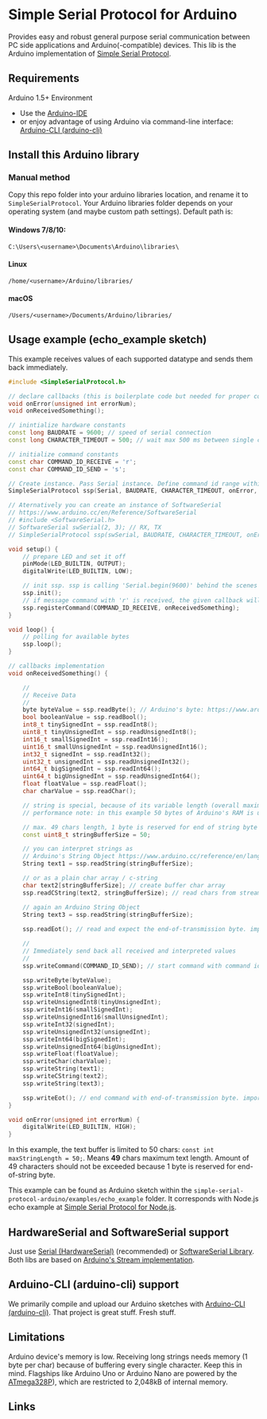 # Simple Serial Protocol for Arduino
Provides easy and robust general purpose serial communication between PC side applications and 
Arduino(-compatible) devices. This lib is the Arduino implementation of [Simple Serial Protocol].

## Requirements
Arduino 1.5+ Environment
* Use the [Arduino-IDE]
* or enjoy advantage of using Arduino via command-line interface: [Arduino-CLI (arduino-cli)]

## Install this Arduino library
### Manual method
Copy this repo folder into your arduino libraries location, and rename it to `SimpleSerialProtocol`. 
Your Arduino libraries folder depends on your operating system (and maybe custom path settings). Default path is:
#### Windows 7/8/10:
`C:\Users\<username>\Documents\Arduino\libraries\`
#### Linux
`/home/<username>/Arduino/libraries/`
#### macOS
`/Users/<username>/Documents/Arduino/libraries/`

## Usage example (echo_example sketch)
This example receives values of each supported datatype and sends them back immediately. 

```c++
#include <SimpleSerialProtocol.h>

// declare callbacks (this is boilerplate code but needed for proper compilation of the sketch)
void onError(unsigned int errorNum);
void onReceivedSomething();

// inintialize hardware constants
const long BAUDRATE = 9600; // speed of serial connection
const long CHARACTER_TIMEOUT = 500; // wait max 500 ms between single chars to be received

// initialize command constants
const char COMMAND_ID_RECEIVE = 'r';
const char COMMAND_ID_SEND = 's';

// Create instance. Pass Serial instance. Define command id range within Simple Serial Protocol is listening (here: a - z)
SimpleSerialProtocol ssp(Serial, BAUDRATE, CHARACTER_TIMEOUT, onError, 'a', 'z');

// Aternatively you can create an instance of SoftwareSerial
// https://www.arduino.cc/en/Reference/SoftwareSerial
// #include <SoftwareSerial.h>
// SoftwareSerial swSerial(2, 3); // RX, TX
// SimpleSerialProtocol ssp(swSerial, BAUDRATE, CHARACTER_TIMEOUT, onError, 'a', 'z');

void setup() {
    // prepare LED and set it off
    pinMode(LED_BUILTIN, OUTPUT);
    digitalWrite(LED_BUILTIN, LOW);

    // init ssp. ssp is calling 'Serial.begin(9600)' behind the scenes
    ssp.init();
    // if message command with 'r' is received, the given callback will be called
    ssp.registerCommand(COMMAND_ID_RECEIVE, onReceivedSomething);
}

void loop() {
    // polling for available bytes
    ssp.loop();
}

// callbacks implementation
void onReceivedSomething() {

    //
    // Receive Data
    //
    byte byteValue = ssp.readByte(); // Arduino's byte: https://www.arduino.cc/reference/en/language/variables/data-types/byte/
    bool booleanValue = ssp.readBool();
    int8_t tinySignedInt = ssp.readInt8();
    uint8_t tinyUnsignedInt = ssp.readUnsignedInt8();
    int16_t smallSignedInt = ssp.readInt16();
    uint16_t smallUnsignedInt = ssp.readUnsignedInt16();
    int32_t signedInt = ssp.readInt32();
    uint32_t unsignedInt = ssp.readUnsignedInt32();
    int64_t bigSignedInt = ssp.readInt64();
    uint64_t bigUnsignedInt = ssp.readUnsignedInt64();
    float floatValue = ssp.readFloat();
    char charValue = ssp.readChar();

    // string is special, because of its variable length (overall maximum size is 255, means 254 characters text length)
    // performance note: in this example 50 bytes of Arduino's RAM is used - each time you read a string

    // max. 49 chars length, 1 byte is reserved for end of string byte
    const uint8_t stringBufferSize = 50;

    // you can interpret strings as
    // Arduino's String Object https://www.arduino.cc/reference/en/language/variables/data-types/stringobject/
    String text1 = ssp.readString(stringBufferSize);

    // or as a plain char array / c-string
    char text2[stringBufferSize]; // create buffer char array
    ssp.readCString(text2, stringBufferSize); // read chars from stream, fill buffer

    // again an Arduino String Object
    String text3 = ssp.readString(stringBufferSize);
    
    ssp.readEot(); // read and expect the end-of-transmission byte. important, don't forget!

    //
    // Immediately send back all received and interpreted values
    //
    ssp.writeCommand(COMMAND_ID_SEND); // start command with command id

    ssp.writeByte(byteValue);
    ssp.writeBool(booleanValue);
    ssp.writeInt8(tinySignedInt);
    ssp.writeUnsignedInt8(tinyUnsignedInt);
    ssp.writeInt16(smallSignedInt);
    ssp.writeUnsignedInt16(smallUnsignedInt);
    ssp.writeInt32(signedInt);
    ssp.writeUnsignedInt32(unsignedInt);
    ssp.writeInt64(bigSignedInt);
    ssp.writeUnsignedInt64(bigUnsignedInt);
    ssp.writeFloat(floatValue);
    ssp.writeChar(charValue);
    ssp.writeString(text1);
    ssp.writeCString(text2);
    ssp.writeString(text3);

    ssp.writeEot(); // end command with end-of-transmission byte. important, don't forget!
}

void onError(unsigned int errorNum) {
    digitalWrite(LED_BUILTIN, HIGH);
}

```

In this example, the text buffer is limited to 50 chars: `const int maxStringLength = 50;`.
Means **49** chars maximum text length. 
Amount of 49 characters should not be exceeded because 
1 byte is reserved for end-of-string byte.

This example can be found as Arduino sketch within the `simple-serial-protocol-arduino/examples/echo_example` folder.
It corresponds with Node.js echo example at [Simple Serial Protocol for Node.js].

## HardwareSerial and SoftwareSerial support
Just use [Serial (HardwareSerial)] (recommended) or [SoftwareSerial Library].
Both libs are based on [Arduino's Stream implementation].

## Arduino-CLI (arduino-cli) support 
We primarily compile and upload our Arduino sketches with [Arduino-CLI (arduino-cli)].
That project is great stuff. Fresh stuff.

## Limitations
Arduino device's memory is low.
Receiving long strings needs memory (1 byte per char) because of buffering every single character. 
Keep this in mind.
Flagships like Arduino Uno or Arduino Nano are powered by the [ATmega328P]), 
which are restricted to 2,048kB of internal memory. 

## Links
[Simple Serial Protocol]:https://gitlab.com/yesbotics/simple-serial-protocol/simple-serial-protocol-docs
[Simple Serial Protocol for Node.js]:https://gitlab.com/yesbotics/simple-serial-protocol/simple-serial-protocol-node
[Serial (HardwareSerial)]:https://www.arduino.cc/reference/en/language/functions/communication/serial/
[SoftwareSerial Library]:https://www.arduino.cc/en/Reference/SoftwareSerial
[Arduino's Stream implementation]:https://www.arduino.cc/reference/en/language/functions/communication/stream/
[Arduino-IDE]:https://www.arduino.cc/en/main/software
[Arduino-CLI (arduino-cli)]:https://github.com/arduino/arduino-cli
[ATmega328P]:https://www.microchip.com/wwwproducts/en/ATmega328p
